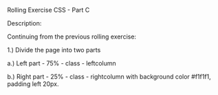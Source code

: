 Rolling Exercise CSS - Part C

Description:

Continuing from the previous rolling exercise:

1.) Divide the page into two parts

a.) Left part - 75% - class - leftcolumn 

b.) Right part - 25% - class - rightcolumn with background color #f1f1f1, padding left 20px. 
